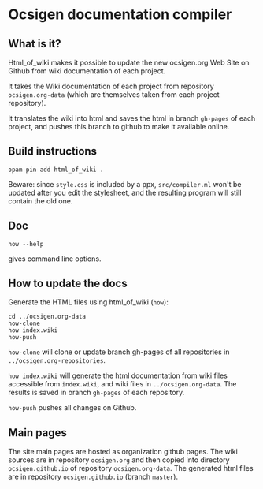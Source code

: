 # Ocsigen documentation compiler

## What is it?

Html_of_wiki makes it possible to update the new ocsigen.org Web Site
on Github from wiki documentation of each project.

It takes the Wiki documentation of each project from repository
`ocsigen.org-data` (which are themselves taken from each project repository).

It translates the wiki into html and saves the html in branch `gh-pages`
of each project, and pushes this branch to github to make it available
online.


## Build instructions

```shell
opam pin add html_of_wiki .
```

Beware: since `style.css` is included by a ppx, `src/compiler.ml` won't be
updated after you edit the stylesheet, and the resulting program will still
contain the old one.

## Doc

```shell
how --help
```
gives command line options.

## How to update the docs

Generate the HTML files using html_of_wiki (`how`):
```shell
cd ../ocsigen.org-data
how-clone
how index.wiki
how-push
```

`how-clone` will clone or update branch gh-pages of all repositories in
`../ocsigen.org-repositories`.

`how index.wiki` will generate the html documentation from wiki files
accessible from `index.wiki`, and wiki files in
`../ocsigen.org-data`. The results is saved in branch `gh-pages`
of each repository.

`how-push` pushes all changes on Github.

## Main pages

The site main pages are hosted as organization github pages.
The wiki sources are in repository `ocsigen.org`
and then copied into directory `ocsigen.github.io`
of repository `ocsigen.org-data`.
The generated html files are in repository `ocsigen.github.io`
(branch `master`).
